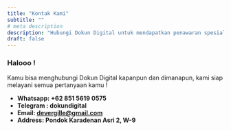 ```yaml
---
title: "Kontak Kami"
subtitle: ""
# meta description
description: "Hubungi Dokun Digital untuk mendapatkan penawaran spesial, silahkan kontak kami sekarang juga !"
draft: false
---
```



### Halooo !
Kamu bisa menghubungi Dokun Digital kapanpun dan dimanapun, kami siap melayani semua pertanyaan kamu !

* **Whatsapp: +62 851 5619 0575** 
* **Telegram : dokundigital**
* **Email: devergille@gmail.com**
* **Address: Pondok Karadenan Asri 2, W-9**